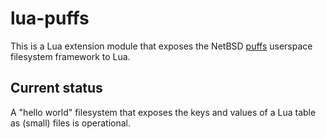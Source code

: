 # lua-puffs

This is a Lua extension module that exposes the NetBSD [puffs](https://www.netbsd.org/docs/puffs/) userspace filesystem framework to Lua.

## Current status

A "hello world" filesystem that exposes the keys and values of a Lua table as (small) files is operational.
